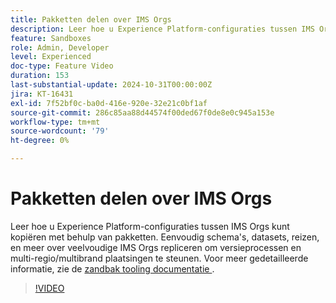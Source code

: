 ```yaml
---
title: Pakketten delen over IMS Orgs
description: Leer hoe u Experience Platform-configuraties tussen IMS Orgs kunt kopiëren met behulp van pakketten. Eenvoudig schema's, datasets, reizen, en meer over veelvoudige IMS Orgs repliceren om multi-regio/multibrand plaatsingen te steunen.
feature: Sandboxes
role: Admin, Developer
level: Experienced
doc-type: Feature Video
duration: 153
last-substantial-update: 2024-10-31T00:00:00Z
jira: KT-16431
exl-id: 7f52bf0c-ba0d-416e-920e-32e21c0bf1af
source-git-commit: 286c85aa88d44574f00ded67f0de8e0c945a153e
workflow-type: tm+mt
source-wordcount: '79'
ht-degree: 0%

---
```


# Pakketten delen over IMS Orgs

Leer hoe u Experience Platform-configuraties tussen IMS Orgs kunt kopiëren met behulp van pakketten. Eenvoudig schema&#39;s, datasets, reizen, en meer over veelvoudige IMS Orgs repliceren om versieprocessen en multi-regio/multibrand plaatsingen te steunen. Voor meer gedetailleerde informatie, zie de [ zandbak tooling documentatie ](https://experienceleague.adobe.com/nl/docs/experience-platform/sandbox/ui/sharing-packages-across-orgs).

>[!VIDEO](https://video.tv.adobe.com/v/3435815/?learn=on&enablevpops)
